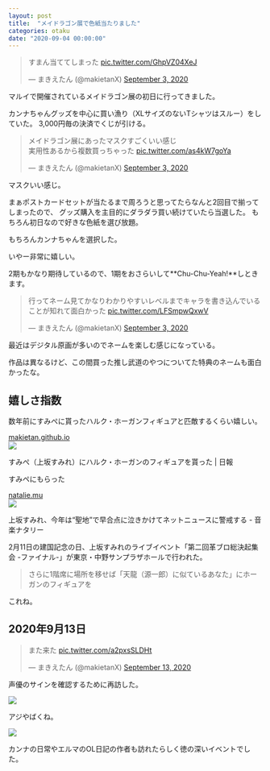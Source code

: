 ```yaml
---
layout: post
title:  "メイドラゴン展で色紙当たりました"
categories: otaku
date: "2020-09-04 00:00:00"
---
```


<blockquote class="twitter-tweet tw-align-center"><p lang="ja" dir="ltr">すまん当ててしまった <a href="https://t.co/GhpVZ04XeJ">pic.twitter.com/GhpVZ04XeJ</a></p>&mdash; まきえたん (@makietanX) <a href="https://twitter.com/makietanX/status/1301453395685863424?ref_src=twsrc%5Etfw">September 3, 2020</a></blockquote> <script async src="https://platform.twitter.com/widgets.js" charset="utf-8"></script>

マルイで開催されているメイドラゴン展の初日に行ってきました。

カンナちゃんグッズを中心に買い漁り（XLサイズのないTシャツはスルー）をしていた。
3,000円毎の決済でくじが引ける。

<blockquote class="twitter-tweet tw-align-center"><p lang="ja" dir="ltr">メイドラゴン展にあったマスクすごくいい感じ<br>実用性あるから複数買っちゃった <a href="https://t.co/as4kW7goYa">pic.twitter.com/as4kW7goYa</a></p>&mdash; まきえたん (@makietanX) <a href="https://twitter.com/makietanX/status/1301468947829547008?ref_src=twsrc%5Etfw">September 3, 2020</a></blockquote> <script async src="https://platform.twitter.com/widgets.js" charset="utf-8"></script>

マスクいい感じ。

まぁポストカードセットが当たるまで周ろうと思ってたらなんと2回目で揃ってしまったので、
グッズ購入を主目的にダラダラ買い続けていたら当選した。
もちろん初日なので好きな色紙を選び放題。

もちろんカンナちゃんを選択した。

いやー非常に嬉しい。

2期もかなり期待しているので、1期をおさらいして**Chu-Chu-Yeah!**しときます。

<blockquote class="twitter-tweet tw-align-center"><p lang="ja" dir="ltr">行ってネーム見てかなりわかりやすいレベルまでキャラを書き込んでいることが知れて面白かった <a href="https://t.co/LFSmpwQxwV">pic.twitter.com/LFSmpwQxwV</a></p>&mdash; まきえたん (@makietanX) <a href="https://twitter.com/makietanX/status/1301463696879710212?ref_src=twsrc%5Etfw">September 3, 2020</a></blockquote> <script async src="https://platform.twitter.com/widgets.js" charset="utf-8"></script>

最近はデジタル原画が多いのでネームを楽しむ感じになっている。

作品は異なるけど、この間買った推し武道のやつについてた特典のネームも面白かったな。

## 嬉しさ指数

数年前にすみぺに貰ったハルク・ホーガンフィギュアと匹敵するくらい嬉しい。


<div class="card">
  <a href="https://makietan.github.io/otaku/2015/02/11/report.html"></a>
  <div class="card__header">
    <a href="https://makietan.github.io/otaku/2015/02/11/report.html">makietan.github.io</a>
  </div>
  <div class="card__image">
    <img src="https://makietan.github.io/assets/thumbnail/logo.png">
  </div>
  <div class="card__title">
    <p>すみぺ（上坂すみれ）にハルク・ホーガンのフィギュアを貰った | 日報</p>
  </div>
  <div class="card__description">
    <p>すみペにもらった</p>
  </div>
</div>



<div class="card">
  <a href="https://natalie.mu/music/news/138929"></a>
  <div class="card__header">
    <a href="https://natalie.mu/music/news/138929">natalie.mu</a>
  </div>
  <div class="card__image">
    <img src="https://ogre.natalie.mu/media/news/music/2015/0219/_K2_1311.jpg?imwidth=750">
  </div>
  <div class="card__title">
    <p>上坂すみれ、今年は“聖地”で早合点に泣きかけてネットニュースに警戒する - 音楽ナタリー</p>
  </div>
  <div class="card__description">
    <p>2月11日の建国記念の日、上坂すみれのライブイベント「第二回革ブロ総決起集会 -ファイナル-」が東京・中野サンプラザホールで行われた。</p>
  </div>
</div>


> さらに1階席に場所を移せば「天龍（源一郎）に似ているあなた」にホーガンのフィギュアを

これね。

## 2020年9月13日

<blockquote class="twitter-tweet tw-align-center"><p lang="ja" dir="ltr">また来た <a href="https://t.co/a2pxsSLDHt">pic.twitter.com/a2pxsSLDHt</a></p>&mdash; まきえたん (@makietanX) <a href="https://twitter.com/makietanX/status/1305078022697967617?ref_src=twsrc%5Etfw">September 13, 2020</a></blockquote> <script async src="https://platform.twitter.com/widgets.js" charset="utf-8"></script>

声優のサインを確認するために再訪した。


<div class="trim">
  <div class="trim__item">
    <a href="{{ site.url }}/assets/images/2020-09-04-report/17-09-53.png">
      <img class="one" src="{{ site.url }}/assets/thumbnail/2020-09-04-report/17-09-53.png">
    </a>
  </div>
</div>


アジやばくね。


<div class="trim">
  <div class="trim__item">
    <a href="{{ site.url }}/assets/images/2020-09-04-report/17-10-14.png">
      <img class="one" src="{{ site.url }}/assets/thumbnail/2020-09-04-report/17-10-14.png">
    </a>
  </div>
</div>


カンナの日常やエルマのOL日記の作者も訪れたらしく徳の深いイベントでした。

